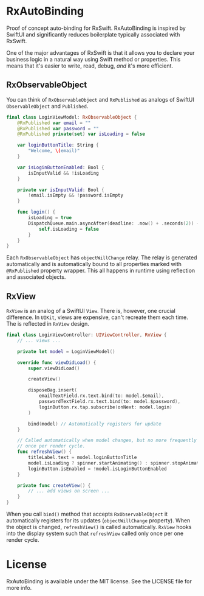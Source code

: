 # RxAutoBinding

Proof of concept auto-binding for RxSwift. RxAutoBinding is inspired by SwiftUI and significantly reduces boilerplate typically associated with RxSwift.

One of the major advantages of RxSwift is that it allows you to declare your business logic in a natural way using Swift method or properties. This means that it's easier to write, read, debug, *and* it's more efficient.

## RxObservableObject

You can think of `RxObservableObject` and `RxPublished` as analogs of SwiftUI `ObservableObject` and `Published`.

```swift
final class LoginViewModel: RxObservableObject {
    @RxPublished var email = ""
    @RxPublished var password = ""
    @RxPublished private(set) var isLoading = false

    var loginButtonTitle: String {
        "Welcome, \(email)"
    }

    var isLoginButtonEnabled: Bool {
        isInputValid && !isLoading
    }

    private var isInputValid: Bool {
        !email.isEmpty && !password.isEmpty
    }

    func login() {
        isLoading = true
        DispatchQueue.main.asyncAfter(deadline: .now() + .seconds(2)) {
            self.isLoading = false
        }
    }
}
```

Each `RxObservableObject` has `objectWillChange` relay. The relay is generated automatically and is automatically bound to all properties marked with `@RxPublished` property wrapper. This all happens in runtime using reflection and associated objects.

## RxView

`RxView` is an analog of a SwiftUI `View`. There is, however, one crucial difference. In `UIKit`, views are expensive, can't recreate them each time. The is reflected in `RxView` design.

```swift
final class LoginViewController: UIViewController, RxView {
    // ... views ...

    private let model = LoginViewModel()

    override func viewDidLoad() {
        super.viewDidLoad()

        createView()

        disposeBag.insert(
            emailTextField.rx.text.bind(to: model.$email),
            passwordTextField.rx.text.bind(to: model.$password),
            loginButton.rx.tap.subscribe(onNext: model.login)
        )

        bind(model) // Automatically registers for update
    }

    // Called automatically when model changes, but no more frequently than
    // once per render cycle.
    func refreshView() {
        titleLabel.text = model.loginButtonTitle
        model.isLoading ? spinner.startAnimating() : spinner.stopAnimating()
        loginButton.isEnabled = !model.isLoginButtonEnabled
    }

    private func createView() {
        // ... add views on screen ...
    }
}
```

When you call `bind()` method that accepts `RxObservableObject` it automatically registers for its updates (`objectWillChange` property). When the object is changed, `refreshView()` is called automatically. `RxView` hooks into the display system such that `refreshView` called only once per one render cycle.

# License

RxAutoBinding is available under the MIT license. See the LICENSE file for more info.

